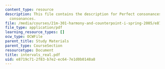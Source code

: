 ```yaml
---
content_type: resource
description: This file contains the description for Perfect consonances, and Imperfect
  consonances.
file: /media/courses/21m-301-harmony-and-counterpoint-i-spring-2005/e8719c712f83b7e2ec647e1d0b0148a8_intervals_real.pdf
file_type: application/pdf
learning_resource_types: []
ocw_type: OCWFile
parent_title: Study Materials
parent_type: CourseSection
resourcetype: Document
title: intervals_real.pdf
uid: e8719c71-2f83-b7e2-ec64-7e1d0b0148a8
---
```

